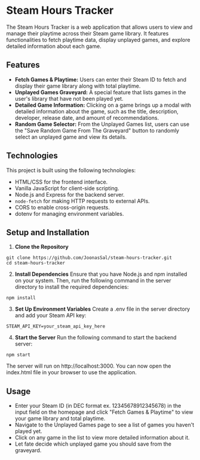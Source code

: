 # Steam Hours Tracker

The Steam Hours Tracker is a web application that allows users to view and manage their playtime across their Steam game library. It features functionalities to fetch playtime data, display unplayed games, and explore detailed information about each game.

## Features

- **Fetch Games & Playtime:** Users can enter their Steam ID to fetch and display their game library along with total playtime.
- **Unplayed Games Graveyard:** A special feature that lists games in the user's library that have not been played yet.
- **Detailed Game Information:** Clicking on a game brings up a modal with detailed information about the game, such as the title, description, developer, release date, and amount of recommendations.
- **Random Game Selector:** From the Unplayed Games list, users can use the "Save Random Game From The Graveyard" button to randomly select an unplayed game and view its details.

## Technologies

This project is built using the following technologies:

- HTML/CSS for the frontend interface.
- Vanilla JavaScript for client-side scripting.
- Node.js and Express for the backend server.
- `node-fetch` for making HTTP requests to external APIs.
- CORS to enable cross-origin requests.
- dotenv for managing environment variables.

## Setup and Installation

1. **Clone the Repository**
```
git clone https://github.com/JoonasSal/steam-hours-tracker.git
cd steam-hours-tracker
```

2. **Install Dependencies**
Ensure that you have Node.js and npm installed on your system. Then, run the following command in the server directory to install the required dependencies:
```
npm install
```

3. **Set Up Environment Variables**
Create a .env file in the server directory and add your Steam API key:
```
STEAM_API_KEY=your_steam_api_key_here
```

4. **Start the Server**
Run the following command to start the backend server:
```
npm start
```
The server will run on http://localhost:3000. You can now open the index.html file in your browser to use the application.

## Usage

- Enter your Steam ID (in DEC format ex. 12345678912345678) in the input field on the homepage and click "Fetch Games & Playtime" to view your game library and total playtime.
- Navigate to the Unplayed Games page to see a list of games you haven't played yet.
- Click on any game in the list to view more detailed information about it.
- Let fate decide which unplayed game you should save from the graveyard.






